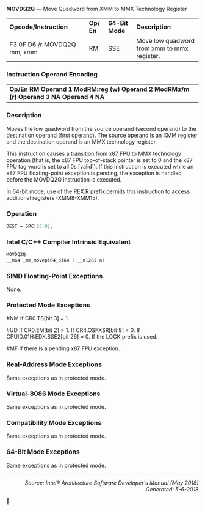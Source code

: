 <b>MOVDQ2Q</b> — Move Quadword from XMM to MMX Technology Register
<table>
	<tr>
		<td><b>Opcode/Instruction</b></td>
		<td><b></b></td>
		<td><b>Op/ En</b></td>
		<td><b>64-Bit Mode</b></td>
		<td><b>Description</b></td>
	</tr>
	<tr>
		<td>F3 0F D6 /r MOVDQ2Q mm, xmm </td>
		<td></td>
		<td>RM</td>
		<td>SSE</td>
		<td>Move low quadword from xmm to mmx register.</td>
	</tr>
</table>


### Instruction Operand Encoding
<table>
	<tr>
		<td><b>Op/En RM Operand 1 ModRM:reg (w) Operand 2 ModRM:r/m (r) Operand 3 NA Operand 4 NA</b></td>
	</tr>
</table>


### Description
Moves the low quadword from the source operand (second operand) to the destination operand (first operand). The
source operand is an XMM register and the destination operand is an MMX technology register.

This instruction causes a transition from x87 FPU to MMX technology operation (that is, the x87 FPU top-of-stack
pointer is set to 0 and the x87 FPU tag word is set to all 0s [valid]). If this instruction is executed while an x87 FPU
floating-point exception is pending, the exception is handled before the MOVDQ2Q instruction is executed.

In 64-bit mode, use of the REX.R prefix permits this instruction to access additional registers (XMM8-XMM15).

### Operation

```java
DEST ← SRC[63:0];
```
### Intel C/C++ Compiler Intrinsic Equivalent
```c
MOVDQ2Q:
__m64 _mm_movepi64_pi64 ( __m128i a)
```
### SIMD Floating-Point Exceptions

None.

### Protected Mode Exceptions

<p>#NM
If CR0.TS[bit 3] = 1.
<p>#UD
If CR0.EM[bit 2] = 1.
If CR4.OSFXSR[bit 9] = 0.
If CPUID.01H:EDX.SSE2[bit 26] = 0.
If the LOCK prefix is used.
<p>#MF
If there is a pending x87 FPU exception.

### Real-Address Mode Exceptions

Same exceptions as in protected mode.

### Virtual-8086 Mode Exceptions

Same exceptions as in protected mode.

### Compatibility Mode Exceptions

Same exceptions as in protected mode.

### 64-Bit Mode Exceptions

Same exceptions as in protected mode.

 --- 
<p align="right"><i>Source: Intel® Architecture Software Developer's Manual (May 2018)<br>Generated: 5-6-2018</i></p>
